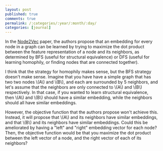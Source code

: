 ```yaml
---
layout: post
published: true
comments: true
permalink: /:categories/:year/:month/:day/
categories: [journal]
---
```


In the [Node2Vec](https://cs.stanford.edu/~jure/pubs/node2vec-kdd16.pdf) paper, the authors propose that an embedding for every node in a graph can be learned by trying to maximize the dot product between the feature representation of a node and its neighbors, as determined by BFS (useful for structural equivalence) or DFS (useful for learning homophily, or finding nodes that are connected together).

I think that the strategy for homophily makes sense, but the BFS strategy doesn't make sense. Imagine that you have have a simple graph that has two two nodes \\(A\\) and \\(B\\), and each are surrounded by 5 neighbors, and let's assume that the neighbors are only connected to \\(A\\) and \\(B\\) respectively. In that case, if you wanted to learn structural equivalence, then \\(A\\) and \\(B\\) should have a similar embedding, while the neighbors should all have similar embeddings. 

However, the objective function that the authors propose won't achieve this. Instead, it will propose that \\(A\\) and its neighbors have similar embeddings, and that \\(B\\) and its neighbors have similar embeddings. Could this be ameliorated by having a "left" and "right" embedding vector for each node? Then, the objective function would be that you maximize the dot product between the left vector of a node, and the right vector of each of its neighbors?